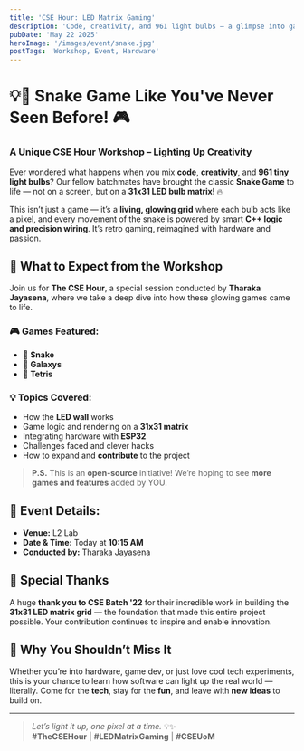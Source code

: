 ```yaml
---
title: 'CSE Hour: LED Matrix Gaming'
description: 'Code, creativity, and 961 light bulbs — a glimpse into game development like never before. 💡🎮'
pubDate: 'May 22 2025'
heroImage: '/images/event/snake.jpg'
postTags: 'Workshop, Event, Hardware'
---
```


# 💡🐍 Snake Game Like You've Never Seen Before! 🎮  
### A Unique CSE Hour Workshop – Lighting Up Creativity  

Ever wondered what happens when you mix **code**, **creativity**, and **961 tiny light bulbs**? Our fellow batchmates have brought the classic **Snake Game** to life — not on a screen, but on a **31x31 LED bulb matrix**! 🔥

This isn’t just a game — it’s a **living, glowing grid** where each bulb acts like a pixel, and every movement of the snake is powered by smart **C++ logic and precision wiring**. It’s retro gaming, reimagined with hardware and passion.

## 🔧 What to Expect from the Workshop  

Join us for **The CSE Hour**, a special session conducted by **Tharaka Jayasena**, where we take a deep dive into how these glowing games came to life.

### 🎮 Games Featured:
- 🐍 **Snake**
- 🚀 **Galaxys**
- 🧱 **Tetris**

### 💡 Topics Covered:
- How the **LED wall** works
- Game logic and rendering on a **31x31 matrix**
- Integrating hardware with **ESP32**
- Challenges faced and clever hacks
- How to expand and **contribute** to the project

> **P.S.** This is an **open-source** initiative! We’re hoping to see **more games and features** added by YOU.

## 📍 Event Details:
- **Venue:** L2 Lab  
- **Date & Time:** Today at **10:15 AM**  
- **Conducted by:** Tharaka Jayasena

## 🙌 Special Thanks

A huge **thank you to CSE Batch '22** for their incredible work in building the  **31x31 LED matrix grid** — the foundation that made this entire project possible. Your contribution continues to inspire and enable innovation.


## 🌟 Why You Shouldn’t Miss It

Whether you’re into hardware, game dev, or just love cool tech experiments, this is your chance to learn how software can light up the real world — literally. Come for the **tech**, stay for the **fun**, and leave with **new ideas** to build on.

---

> *Let’s light it up, one pixel at a time.* 💡✨  
> **#TheCSEHour** | **#LEDMatrixGaming** | **#CSEUoM**

```
